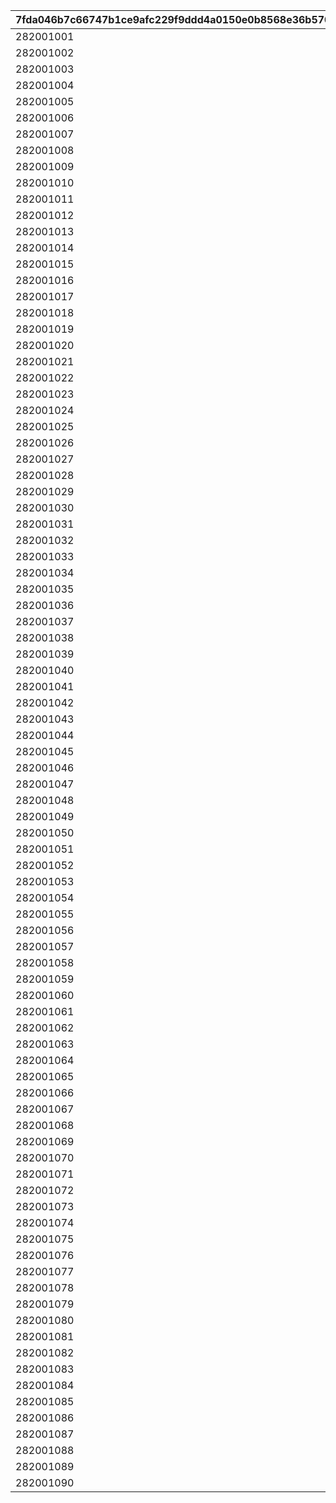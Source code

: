 |7fda046b7c66747b1ce9afc229f9ddd4a0150e0b8568e36b5709ca2e67a1b6a1|ec05d96e738615ad24a423996fcbc7f0f6768102adcdc39dd8f8d1364d2fe8fd|b1129fbf6279bbb11cceb2858c12e488e18fce53394a92cb7bf2c3e3eb535e63|6aa28d652aa874ab26b7a6ef590600f75cfee85d96b07abcde4ffde1417208bd|de6817fd01cf6e0fd085a0810b0e22a495c830b91b781bea6d08713bf48481e4|2a38ba9ef20486cd8ff02d82c86f73b739d53cb8601d2ecd60f45d52b8a69d8a|212f520223bcb30ae7fecf0444a4f3119bb7bea8a1517334e004ccf8bd37b370|20c948d815a143d680405bbe6f499b6788c46def81c30d45739fe8ca302efcac|f45c5fd2e5da84ec00b0e37e873852e16c5926254cf0b712fb7d38d355e03903|a3a9f1d6e6db3319eb8088558fbc3fc480c99b90eb3bd8e9482e48e7de4eabae|4e5621b0cdfc8830d446472920414efd7645c269ac77c810bf5bc962a09e04e6|
| --- | --- | --- | --- | --- | --- | --- | --- | --- | --- | --- |
|282001001|2|10|31|8|25012|25021|8|2|1|91002|
|282001002|2|10|31|8|25012|25021|8|2|2|91002|
|282001003|2|10|32|8|25012|25021|8|2|3|91002|
|282001004|2|10|32|8|25012|25021|8|2|4|91002|
|282001005|2|10|33|8|25012|25021|8|2|5|91002|
|282001006|2|10|33|8|25012|25021|9|2|6|91002|
|282001007|2|10|34|8|25012|25021|9|2|7|91002|
|282001008|2|10|35|8|25012|25021|9|2|8|91002|
|282001009|2|10|35|8|25012|25021|9|2|9|91002|
|282001010|2|30|37|8|25012|25021|10|2|10|91002|
|282001011|2|10|41|8|25012|25021|10|2|11|91002|
|282001012|2|10|43|8|25012|25021|11|2|12|91002|
|282001013|2|10|46|8|25012|25021|11|2|13|91002|
|282001014|2|10|48|8|25012|25021|12|2|14|91002|
|282001015|2|10|50|8|25012|25021|12|2|15|91002|
|282001016|2|10|53|8|25012|25021|13|2|16|91002|
|282001017|2|10|55|8|25012|25021|14|2|17|91002|
|282001018|2|10|58|8|25012|25021|14|2|18|91002|
|282001019|2|10|60|8|25012|25021|15|2|19|91002|
|282001020|2|30|62|8|25012|25021|15|2|20|91002|
|282001021|2|10|68|8|25012|25021|16|2|21|91002|
|282001022|2|10|70|8|25012|25021|16|2|22|91002|
|282001023|2|10|72|8|25012|25021|16|2|23|91002|
|282001024|2|10|75|8|25012|25021|17|2|24|91002|
|282001025|2|10|77|8|25012|25021|18|2|25|91002|
|282001026|2|10|79|8|25012|25021|18|2|26|91002|
|282001027|2|10|82|8|25012|25021|19|2|27|91002|
|282001028|2|10|84|8|25012|25021|19|2|28|91002|
|282001029|2|10|86|8|25012|25021|19|2|29|91002|
|282001030|2|30|89|8|25012|25021|20|2|30|91002|
|282001031|2|10|94|8|25012|25021|20|2|31|91002|
|282001032|2|10|96|8|25012|25021|21|2|32|91002|
|282001033|2|10|99|8|25012|25021|21|2|33|91002|
|282001034|2|10|101|8|25012|25021|22|2|34|91002|
|282001035|2|10|103|8|25012|25021|22|2|35|91002|
|282001036|2|10|106|8|25012|25021|23|2|36|91002|
|282001037|2|10|108|8|25012|25021|23|2|37|91002|
|282001038|2|10|111|8|25012|25021|24|2|38|91002|
|282001039|2|10|113|8|25012|25021|25|2|39|91002|
|282001040|2|30|115|8|25012|25021|25|2|40|91002|
|282001041|2|10|121|8|25012|25021|26|2|41|91002|
|282001042|2|10|123|8|25012|25021|27|2|42|91002|
|282001043|2|10|125|8|25012|25021|28|2|43|91002|
|282001044|2|10|128|8|25012|25021|28|2|44|91002|
|282001045|2|10|130|8|25012|25021|29|2|45|91002|
|282001046|2|10|132|8|25012|25021|30|2|46|91002|
|282001047|2|10|135|8|25012|25021|30|2|47|91002|
|282001048|2|10|137|8|25012|25021|31|2|48|91002|
|282001049|2|10|139|8|25012|25021|31|2|49|91002|
|282001050|2|30|142|8|25012|25021|31|2|50|91002|
|282001051|2|10|144|8|25012|25021|32|2|51|91002|
|282001052|2|10|146|8|25012|25021|32|2|52|91002|
|282001053|2|10|149|8|25012|25021|32|2|53|91002|
|282001054|2|10|152|8|25012|25021|33|2|54|91002|
|282001055|2|10|155|8|25012|25021|33|2|55|91002|
|282001056|2|10|157|8|25012|25021|33|2|56|91002|
|282001057|2|10|160|8|25012|25021|34|2|57|91002|
|282001058|2|10|163|8|25012|25021|34|2|58|91002|
|282001059|2|10|166|8|25012|25021|34|2|59|91002|
|282001060|2|30|169|8|25012|25021|35|2|60|91002|
|282001061|2|10|171|8|25012|25021|35|2|61|91002|
|282001062|2|10|174|8|25012|25021|35|2|62|91002|
|282001063|2|10|177|8|25012|25021|36|2|63|91002|
|282001064|2|10|180|8|25012|25021|36|2|64|91002|
|282001065|2|10|182|8|25012|25021|36|2|65|91002|
|282001066|2|10|185|8|25012|25021|37|2|66|91002|
|282001067|2|10|187|8|25012|25021|37|2|67|91002|
|282001068|2|10|190|8|25012|25021|37|2|68|91002|
|282001069|2|10|193|8|25012|25021|38|2|69|91002|
|282001070|2|30|196|8|25012|25021|38|2|70|91002|
|282001071|2|10|200|8|25012|25021|39|2|71|91002|
|282001072|2|10|204|8|25012|25021|39|2|72|91002|
|282001073|2|10|208|8|25012|25021|40|2|73|91002|
|282001074|2|10|212|8|25012|25021|40|2|74|91002|
|282001075|2|10|216|8|25012|25021|41|2|75|91002|
|282001076|2|10|220|8|25012|25021|41|2|76|91002|
|282001077|2|10|224|8|25012|25021|42|2|77|91002|
|282001078|2|10|228|8|25012|25021|42|2|78|91002|
|282001079|2|10|232|8|25012|25021|43|2|79|91002|
|282001080|2|30|236|8|25012|25021|43|2|80|91002|
|282001081|2|10|240|8|25012|25021|44|2|81|91002|
|282001082|2|10|244|8|25012|25021|44|2|82|91002|
|282001083|2|10|248|8|25012|25021|45|2|83|91002|
|282001084|2|10|252|8|25012|25021|45|2|84|91002|
|282001085|2|10|256|8|25012|25021|46|2|85|91002|
|282001086|2|10|260|8|25012|25021|46|2|86|91002|
|282001087|2|10|264|8|25012|25021|47|2|87|91002|
|282001088|2|10|268|8|25012|25021|47|2|88|91002|
|282001089|2|10|272|8|25012|25021|48|2|89|91002|
|282001090|2|30|276|8|25012|25021|48|2|90|91002|